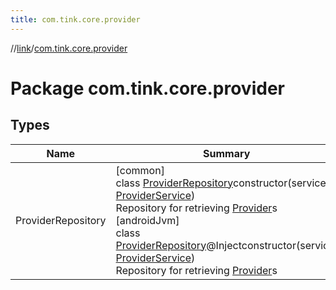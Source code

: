 ```yaml
---
title: com.tink.core.provider
---
```

//[link](../../index.html)/[com.tink.core.provider](index.html)



# Package com.tink.core.provider



## Types


| Name | Summary |
|---|---|
| ProviderRepository | [common]<br>class [ProviderRepository]([common]-provider-repository/index.html)constructor(service: [ProviderService](../com.tink.service.provider/[common]-provider-service/index.html))<br>Repository for retrieving [Provider](../com.tink.model.provider/[common]-provider/index.html)s<br>[androidJvm]<br>class [ProviderRepository]([android-jvm]-provider-repository/index.html)@Injectconstructor(service: [ProviderService](../com.tink.service.provider/[android-jvm]-provider-service/index.html))<br>Repository for retrieving [Provider](../com.tink.model.provider/[android-jvm]-provider/index.html)s |


